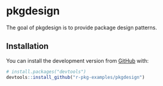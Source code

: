 
<!-- README.md is generated from README.Rmd. Please edit that file -->

# pkgdesign

The goal of pkgdesign is to provide package design patterns.

## Installation

You can install the development version from
[GitHub](https://github.com/) with:

``` r
# install.packages("devtools")
devtools::install_github("r-pkg-examples/pkgdesign")
```
